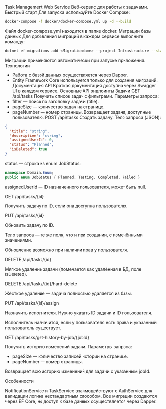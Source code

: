 Task Management Web Service
Веб-сервис для работы с задачами.
Быстрый старт
Для запуска используйте Docker Compose:
```bash
docker-compose -f docker/docker-compose.yml up -d --build
```
Файл docker-compose.yml находится в папке docker.
Миграции базы данных
Для добавления миграций в каждом сервисе выполните команду:
```bash
dotnet ef migrations add <MigrationName> --project Infrastructure --startup-project <API-Project-Name>
```
Миграции применяются автоматически при запуске приложения.
Технологии
- Работа с базой данных осуществляется через Dapper.
- Entity Framework Core используется только для создания миграций.
Документация API
Краткая документация доступна через Swagger UI в каждом сервисе.
Основные API эндпоинты
Задачи
GET /api/tasks
Получить список задач с фильтрами.
Параметры запроса:
- filter — поиск по заголовку задачи (title).
- pageSize — количество задач на странице.
- pageNumber — номер страницы.
Возвращает задачи, доступные пользователю.
POST /api/tasks
Создать задачу. Тело запроса (JSON):
```json
{
  "title": "string",
  "description": "string",
  "assignedUserId": 0,
  "status": "Planned",
  "isDeleted": true
}
```
status — строка из enum JobStatus:
```csharp
namespace Domain.Enum;
public enum JobStatus { Planned, Testing, Completed, Failed }
```
assignedUserId — ID назначенного пользователя, может быть null.

GET /api/tasks/{id}

Получить задачу по ID, если она доступна пользователю.

PUT /api/tasks/{id}

Обновить задачу по ID.

Тело запроса — те же поля, что и при создании, с изменёнными значениями.

Обновление возможно при наличии прав у пользователя.

DELETE /api/tasks/{id}

Мягкое удаление задачи (помечается как удалённая в БД, поле isDeleted).

DELETE /api/tasks/{id}/hard-delete

Жёсткое удаление — задача полностью удаляется из базы.

PUT /api/tasks/{id}/assign

Назначить исполнителя. Нужно указать ID задачи и ID пользователя.

Исполнитель назначится, если у пользователя есть права и указанный пользователь существует.

GET /api/tasks/get-history-by-job/{jobId}

Получить историю изменений задачи.
Параметры запроса:
- pageSize — количество записей истории на странице.
- pageNumber — номер страницы.

Возвращает всю историю изменений для задачи с указанным jobId.

Особенности

NotificationService и TaskService взаимодействуют с AuthService для валидации логина нестандартным способом.
Все миграции создаются через EF Core, но доступ к базе данных осуществляется через Dapper.
